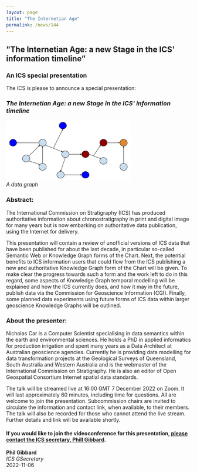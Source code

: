 ```yaml
---
layout: page
title: "The Internetian Age"
permalink: /news/144
---
```

## "The Internetian Age: a new Stage in the ICS' information timeline”

### An ICS special presentation 

The ICS is please to announce a special presentation:

### _The Internetian Age: a new Stage in the ICS' information timeline_

![](/news/graph.png)  
_A data graph_

### Abstract: 
The International Commission on Stratigraphy (ICS) has produced authoritative information about chronostratigraphy in print and digital image for many years but is now embarking on authoritative data publication, using the Internet for delivery. 

This presentation will contain a review of unofficial versions of ICS data that have been published for about the last decade, in particular so-called Semantic Web or Knowledge Graph forms of the Chart. Next, the potential benefits to ICS information users that could flow from the ICS publishing a new and authoritative Knowledge Graph form of the Chart will be given. To make clear the progress towards such a form and the work left to do in this regard, some aspects of Knowledge Graph temporal modelling will be explained and how the ICS currently does, and how it may in the future, publish data via the Commission for Geoscience Information (CGI). Finally, some planned data experiments using future forms of ICS data within larger geoscience Knowledge Graphs will be outlined.

### About the presenter:
Nicholas Car is a Computer Scientist specialising in data semantics within the earth and environmental sciences. He holds a PhD in applied informatics for production irrigation and spent many years as a Data Architect at Australian geoscience agencies. Currently he is providing data modelling for data transformation projects at the Geological Surveys of Queensland, South Australia and Western Australia and is the webmaster of the International Commission on Stratigraphy. He is also an editor of Open Geospatial Consortium Internet spatial data standards.

The talk will be streamed live at 16:00 GMT 7 December 2022 on Zoom. It will last approximately 60 minutes, including time for questions.  All are welcome to join the presentation. Subcommission chairs are invited to circulate the information and contact link, when available, to their members.  The talk will also be recorded for those who cannot attend the live stream.  Further details and link will be available shortly.

#### If you would like to join the videoconference for this presentation, [please contact the ICS secretary, Phill Gibbard](/executive).

**Phil Gibbard**  
_ICS GSecretary_  
2022-11-06  
